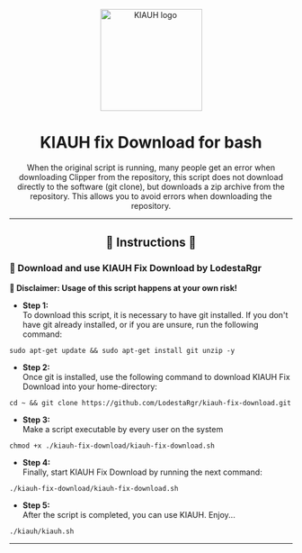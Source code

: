 <p align="center">
  <a>
    <img src="https://raw.githubusercontent.com/dw-0/kiauh/master/resources/screenshots/kiauh.png" alt="KIAUH logo" height="181">
    <h1 align="center">KIAUH fix Download for bash</h1>
  </a>
</p>

<p align="center">
  When the original script is running, many people get an error when downloading Clipper from the repository, this script does not download directly to the software (git clone), but downloads a zip archive from the repository. This allows you to avoid errors when downloading the repository.
</p>

<hr>

<h2 align="center">
  📄️ Instructions 📄
</h2>

### 💾 Download and use KIAUH Fix Download by LodestaRgr
**📢 Disclaimer: Usage of this script happens at your own risk!**

* **Step 1:** \
To download this script, it is necessary to have git installed. If you don't have git already installed, or if you are unsure, run the following command:
```shell
sudo apt-get update && sudo apt-get install git unzip -y
```

* **Step 2:** \
Once git is installed, use the following command to download KIAUH Fix Download into your home-directory:

```shell
cd ~ && git clone https://github.com/LodestaRgr/kiauh-fix-download.git
```

* **Step 3:** \
Make a script executable by every user on the system
```shell
chmod +x ./kiauh-fix-download/kiauh-fix-download.sh
```

* **Step 4:** \
Finally, start KIAUH Fix Download by running the next command:

```shell
./kiauh-fix-download/kiauh-fix-download.sh
```

* **Step 5:** \
After the script is completed, you can use KIAUH. Enjoy...

```shell
./kiauh/kiauh.sh
```

<hr>
